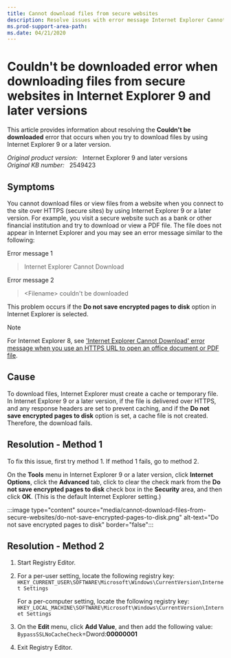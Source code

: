 ```yaml
---
title: Cannot download files from secure websites
description: Resolve issues with error message Internet Explorer Cannot Download or Filename couldn't be downloaded when using Internet Explorer 9 and later versions. This can happen on bank websites when downloading .PDF and other forms of tax files.
ms.prod-support-area-path: 
ms.date: 04/21/2020
---
```

# Couldn't be downloaded error when downloading files from secure websites in Internet Explorer 9 and later versions

This article provides information about resolving the **Couldn't be downloaded** error that occurs when you try to download files by using Internet Explorer 9 or a later version.

_Original product version:_ &nbsp; Internet Explorer 9 and later versions  
_Original KB number:_ &nbsp; 2549423

## Symptoms

You cannot download files or view files from a website when you connect to the site over HTTPS (secure sites) by using Internet Explorer 9 or a later version. For example, you visit a secure website such as a bank or other financial institution and try to download or view a PDF file. The file does not appear in Internet Explorer and you may see an error message similar to the following:

Error message 1

> Internet Explorer Cannot Download

Error message 2

> \<Filename> couldn't be downloaded

This problem occurs if the **Do not save encrypted pages to disk** option in Internet Explorer is selected.

> [!NOTE]
> For Internet Explorer 8, see ['Internet Explorer Cannot Download' error message when you use an HTTPS URL to open an office document or PDF file](https://support.microsoft.com/help/812935).

## Cause

To download files, Internet Explorer must create a cache or temporary file. In Internet Explorer 9 or a later version, if the file is delivered over HTTPS, and any response headers are set to prevent caching, and if the **Do not save encrypted pages to disk** option is set, a cache file is not created. Therefore, the download fails.

## Resolution - Method 1

To fix this issue, first try method 1. If method 1 fails, go to method 2.

On the **Tools** menu in Internet Explorer 9 or a later version, click **Internet Options**, click the **Advanced** tab, click to clear the check mark from the **Do not save encrypted pages to disk** check box in the **Security** area, and then click **OK**. (This is the default Internet Explorer setting.)

:::image type="content" source="media/cannot-download-files-from-secure-websites/do-not-save-encrypted-pages-to-disk.png" alt-text="Do not save encrypted pages to disk" border="false":::

## Resolution - Method 2

1. Start Registry Editor.
2. For a per-user setting, locate the following registry key:  
    `HKEY_CURRENT_USER\SOFTWARE\Microsoft\Windows\CurrentVersion\Internet Settings`

   For a per-computer setting, locate the following registry key:  
    `HKEY_LOCAL_MACHINE\SOFTWARE\Microsoft\Windows\CurrentVersion\Internet Settings`

3. On the **Edit** menu, click **Add Value**, and then add the following value:  
    `BypassSSLNoCacheCheck`=Dword:**00000001**

4. Exit Registry Editor.
